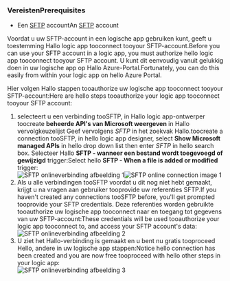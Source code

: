 ### <a name="prerequisites"></a><span data-ttu-id="86b4f-101">Vereisten</span><span class="sxs-lookup"><span data-stu-id="86b4f-101">Prerequisites</span></span>
* <span data-ttu-id="86b4f-102">Een [SFTP](https://en.wikipedia.org/wiki/SSH_File_Transfer_Protocol) account</span><span class="sxs-lookup"><span data-stu-id="86b4f-102">An [SFTP](https://en.wikipedia.org/wiki/SSH_File_Transfer_Protocol) account</span></span>  

<span data-ttu-id="86b4f-103">Voordat u uw SFTP-account in een logische app gebruiken kunt, geeft u toestemming Hallo logic app tooconnect tooyour SFTP-account.</span><span class="sxs-lookup"><span data-stu-id="86b4f-103">Before you can use your SFTP account in a logic app, you must authorize hello logic app tooconnect tooyour SFTP account.</span></span> <span data-ttu-id="86b4f-104">U kunt dit eenvoudig vanuit gelukkig doen in uw logische app op Hallo Azure-Portal.</span><span class="sxs-lookup"><span data-stu-id="86b4f-104">Fortunately, you can do this easily from within your logic app on hello Azure Portal.</span></span>  

<span data-ttu-id="86b4f-105">Hier volgen Hallo stappen tooauthorize uw logische app tooconnect tooyour SFTP-account:</span><span class="sxs-lookup"><span data-stu-id="86b4f-105">Here are hello steps tooauthorize your logic app tooconnect tooyour SFTP account:</span></span>  

1. <span data-ttu-id="86b4f-106">selecteert u een verbinding tooSFTP, in Hallo logic app-ontwerper toocreate **beheerde API's van Microsoft weergeven** in Hallo vervolgkeuzelijst Geef vervolgens *SFTP* in het zoekvak Hallo.</span><span class="sxs-lookup"><span data-stu-id="86b4f-106">toocreate a connection tooSFTP, in hello logic app designer, select **Show Microsoft managed APIs** in hello drop down list then enter *SFTP* in hello search box.</span></span> <span data-ttu-id="86b4f-107">Selecteer Hallo **SFTP - wanneer een bestand wordt toegevoegd of gewijzigd** trigger:</span><span class="sxs-lookup"><span data-stu-id="86b4f-107">Select hello **SFTP - When a file is added or modified** trigger:</span></span>  
   <span data-ttu-id="86b4f-108">![SFTP onlineverbinding afbeelding 1](./media/connectors-create-api-sftp/sftp-1.png)</span><span class="sxs-lookup"><span data-stu-id="86b4f-108">![SFTP online connection image 1](./media/connectors-create-api-sftp/sftp-1.png)</span></span>  
2. <span data-ttu-id="86b4f-109">Als u alle verbindingen tooSFTP voordat u dit nog niet hebt gemaakt, krijgt u na vragen aan gebruiker tooprovide uw referenties SFTP.</span><span class="sxs-lookup"><span data-stu-id="86b4f-109">If you haven't created any connections tooSFTP before, you'll get prompted tooprovide your SFTP credentials.</span></span> <span data-ttu-id="86b4f-110">Deze referenties worden gebruikte tooauthorize uw logische app tooconnect naar en toegang tot gegevens van uw SFTP-account:</span><span class="sxs-lookup"><span data-stu-id="86b4f-110">These credentials will be used tooauthorize your logic app tooconnect to, and access your SFTP account's data:</span></span>  
   ![SFTP onlineverbinding afbeelding 2](./media/connectors-create-api-sftp/sftp-2.png)  
3. <span data-ttu-id="86b4f-112">U ziet het Hallo-verbinding is gemaakt en u bent nu gratis tooproceed Hello, andere in uw logische app stappen:</span><span class="sxs-lookup"><span data-stu-id="86b4f-112">Notice hello connection has been created and you are now free tooproceed with hello other steps in your logic app:</span></span>   
   ![SFTP onlineverbinding afbeelding 3](./media/connectors-create-api-sftp/sftp-3.png) 

